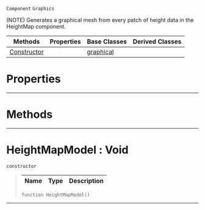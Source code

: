  `Component` `Graphics`



(NOTE) Generates a graphical mesh from every patch of height data in the HeightMap component.

|Methods|Properties|Base Classes|Derived Classes|
|---|---|---|---|
|[ Constructor](heightmapmodel.md#heightmapmodel-void)| |[graphical](graphical.md)| |


 #  Properties


---  
 #  Methods


---  
 #  HeightMapModel : Void

 `constructor`

> 
> |Name|Type|Description|
> |---|---|---|
> ```TS:Nada
> function HeightMapModel()
> ``` 


---  
 

 